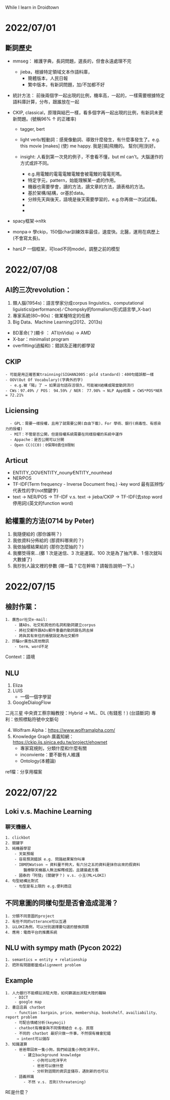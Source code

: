 While I learn in Droidtown
# 2022/07/01
## 斷詞歷史
- mmseg： 維護字典，長詞問題，選長的，但會永遠處理不完
    - jieba，根據特定領域文本作語料庫，
        - 簡體版本，人民日報
        - 繁中版本，有新詞問題，加/不加都不好

- 統計方法： 前後兩個字一起出現的比例，機率高，一起的，一樣需要根據特定語料庫計算，分布，跟誰放在一起

- CKIP, classical，原理與結巴一樣，看多個字再一起出現的比例，有新詞未更新問題。(號稱96% ↑ 的正確率)
    - tagger, bert
    - light verb/輕動詞：感覺像動詞、導致什麼發生，有什麼事發生了。e.g. this movie [makes] (使) me happy. 我是[搞]飛機的。 幫你[用]到好。
   

    - insight: 人看到第一次見的例子，不會看不懂，but ml can't。大腦運作的方式或許不同。
        - e.g.用電鰻的電電電鰻電鰻會被電鰻的電電死嗎。
        - 特定字元，pattern，始能理解某一處的作用。
        - 機器也需要學會，讀的方法，讀文章的方法，讀表格的方法。
        - 基於架構/結構，or基於data。
        - 分辨先天與後天，語境是後天需要學習的，e.g.你再做一次試試看。
        - 
        - 

- spacy框架->nltk

- monpa-> 學ckip，150個char訓練效率最佳，速度快。北醫，運用在病歷上(不會寫太長)。

- hanLP 一個框架，可load不同model，調整之前的模型

# 2022/07/08
## AI的三次revolution：
1. 類人腦(1954s)：語言學家分成corpus linguistics、computational liguistics(performance) ∕ Chompsky的formalism(形式語言學_X-bar)
2. 專家系統(80~90s)：做某種特定的任務
3. Big Data、Machine Learning(2012、2013s)

- BD革命(？)顯卡 ： ATI(nVidia) → AMD
- X-bar：minimalist program
- overfitting(過擬和)：錯誤及正確的都學習

## CKIP
    - 可能是用正確答案trainning(SIGHAN2005：gold standard)：400句錯誤都一樣
    - OOV(Out Of Vocabulary)(字典外的字)
      - e.g.被「陽」了 → 如果這句話存活很久，可能被X結構或陽當動詞流行
    - CWs：97.49% / POS： 94.59% / NER： 77.98% → NLP App相乘 = CWS*POS*NER = 72.21%
     
## Liciensing
      - GPL：需要一樣授權，且用了就需要公開(自由下載)，For 學術、銀行(病毒性、有感染力的授權)
      - MIT：不管是否公開，但是授權系統需要在同樣授權的系統中運作
      - Appache：是否公開可以分開
      - Open CC(CC0)：0保障0責任0限制
 
## Articut
 - ENTITY_OOV∕ENTITY_nouny∕ENTITY_nounhead
 - NER∕POS
 - TF-IDF(Term frequency - Inverse Document freq.)
    -key word 最有區辨性∕代表性的字(not關鍵字)
 - text → NER/POS → TF-IDF 
   v.s. text → jieba/CKIP → TF-IDF(去stop word 停用詞)(英文的function word)
 
## 給權重的方法(0714 by Peter)
1. 我隨便給的 (那你誰啊？)
2. 我依資料分佈給的 (那資料哪來的？)
3. 我依抽樣結果給的 (那你怎麼抽的？)
4. 我擲筊得來…(擲 1 次是迷信、3 次是運氣、100 次是為了抽汽車、1 億次就叫大數據了)
5. 我抄別人論文裡的參數 (哪一篇？它在幹嘛？請報告說明一下。) 
 
 
# 2022/07/15
##  檢討作業：
    1. 廣告or社交e-mail:
        - 建ADs、社交和其他的名詞和動詞建立corpus
        - 將社交郵件跟ADs郵件重疊的動詞跟名詞去掉
        - 將與其有來往的帳號設定為社交郵件
    2. 詐騙or廣告&其他簡訊
        - term、word不足
        
Context：語境

## NLU
1. Eliza
2. LUIS
    - 一個一個字學習
3. GoogleDialogFlow

二兆三星
中央資工蔡宗翰教授：Hybrid → ML、DL (有錢惹！)
(台語斷詞)
專利：依照標點符號中文斷句
    
4. Wolfram Alpha：https://www.wolframalpha.com/
5. Knowledge Graph 廣義知網：https://ckip.iis.sinica.edu.tw/project/ehownet
    - 專家寫規則，分類什麼和什麼有關
    - inconviente：要不斷有人維護
    - Ontology(本體論)

ref檔：分享用檔案


# 2022/07/22

## Loki v.s. Machine Learning
### 聊天機器人
    1. clickbot
    2. 關鍵字
    3. 純機器學習
        - 天氣預報
        - 容易預測錯誤 e.g. 問路結果幫你叫車
        - IBM的Watson → 資料量不夠大，有六分之五的資料是抹你出來的假資料
            醫療聊天機器人無法解釋成因，且建議處方舊
        - 國泰的「阿發」(關鍵字？) v.s. 小玉(ML+LOKI)
    4. 句型結構比對式
        - 句型是有上限的 e.g.便利商店
    
## 不同意圖的同樣句型是否會造成混淆？
    1. 分類不同意圖的project
    2. 有些不同的utterance可以互通
    3. 以LOKI為例，可以分別選擇要勾選的替換詞類
    4. 應用：電商平台的推薦系統
    
## NLU with sympy math (Pycon 2022)
    1. semantics = entity + relationship
    2. 把所有問題都當成alignment problem
    
## Example
    1. 人力銀行不能標註派駐大陸，如何篩選出派駐大陸的職缺
        - DICT
        - google map
    2. 書店店員 chatbot
        - function：bargain、price、membership、bookshelf、availiability、report problem
        - 可配合情緒分析(keymoji)
        - chatbot有機會與不同情境結合 e.g. 民宿
        - 不同的 chatbot 最好只做一件事，不然很有機會犯錯
         → intent可以儲存
    3. 知識運算
        - 爸爸帶回來一隻小狗，我們給這隻小狗吃洋芋片。
            - 建立background knowledge
                - 小狗可以吃洋芋片
                - 爸爸可以做什麼
                - 分析對話間的資訊並儲存，遇到新的也可以
        - 語義辨識
            - 不然 v.s. 否則(threatening) 
 

    
RE是什麼？
